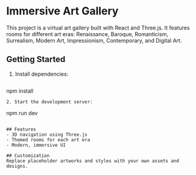 # Immersive Art Gallery

This project is a virtual art gallery built with React and Three.js. It features rooms for different art eras: Renaissance, Baroque, Romanticism, Surrealism, Modern Art, Impressionism, Contemporary, and Digital Art.

## Getting Started

1. Install dependencies:
   ```
npm install
   ```
2. Start the development server:
   ```
npm run dev
   ```

## Features
- 3D navigation using Three.js
- Themed rooms for each art era
- Modern, immersive UI

## Customization
Replace placeholder artworks and styles with your own assets and designs.
